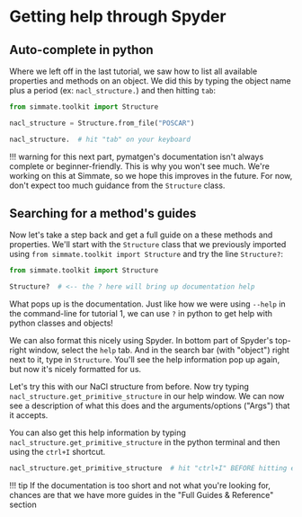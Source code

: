 
# Getting help through Spyder

## Auto-complete in python

Where we left off in the last tutorial, we saw how to list all available properties and methods on an object. We did this by typing the object name plus a period (ex: `nacl_structure.`) and then hitting `tab`:

```python
from simmate.toolkit import Structure

nacl_structure = Structure.from_file("POSCAR")

nacl_structure.  # hit "tab" on your keyboard
```

!!! warning
    for this next part, pymatgen's documentation isn't always complete or beginner-friendly. This is why you won't see much. We're working on this at Simmate, so we hope this improves in the future. For now, don't expect too much guidance from the `Structure` class.


## Searching for a method's guides

Now let's take a step back and get a full guide on a these methods and properties. We'll start with the `Structure` class that we previously imported using `from simmate.toolkit import Structure` and try the line `Structure?`:

```python 
from simmate.toolkit import Structure

Structure?  # <-- the ? here will bring up documentation help
```

What pops up is the documentation. Just like how we were using `--help` in the command-line for tutorial 1, we can use `?` in python to get help with python classes and objects!

We can also format this nicely using Spyder. In bottom part of Spyder's top-right window, select the `help` tab. And in the search bar (with "object") right next to it, type in `Structure`. You'll see the help information pop up again, but now it's nicely formatted for us.

Let's try this with our NaCl structure from before. Now try typing `nacl_structure.get_primitive_structure` in our help window. We can now see a description of what this does and the arguments/options ("Args") that it accepts.

You can also get this help information by typing `nacl_structure.get_primitive_structure` in the python terminal and then using the `ctrl+I` shortcut.

```python
nacl_structure.get_primitive_structure  # hit "ctrl+I" BEFORE hitting enter on this line
```

!!! tip
    If the documentation is too short and not what you're looking for, chances are that we have more guides in the "Full Guides & Reference" section
